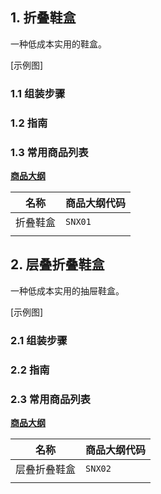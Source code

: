 ## 1. 折叠鞋盒

一种低成本实用的鞋盒。

[示例图]

### 1.1 组装步骤

### 1.2 指南


### 1.3 常用商品列表

**[商品大纲](https://gitee.com/kukela/diy-furniture/tree/master/doc/商品大纲.md)**

| 名称 | 商品大纲代码 |
| - | - |
| 折叠鞋盒 | `SNX01` |
| | |

## 2. 层叠折叠鞋盒

一种低成本实用的抽屉鞋盒。

[示例图]

### 2.1 组装步骤


### 2.2 指南


### 2.3 常用商品列表

**[商品大纲](https://gitee.com/kukela/diy-furniture/tree/master/doc/商品大纲.md)**

| 名称 | 商品大纲代码 |
| - | - |
| 层叠折叠鞋盒 | `SNX02` |
| | |

